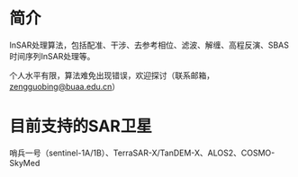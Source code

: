 # 简介

InSAR处理算法，包括配准、干涉、去参考相位、滤波、解缠、高程反演、SBAS时间序列InSAR处理等。

个人水平有限，算法难免出现错误，欢迎探讨（联系邮箱，zengguobing@buaa.edu.cn）

# 目前支持的SAR卫星

哨兵一号（sentinel-1A/1B）、TerraSAR-X/TanDEM-X、ALOS2、COSMO-SkyMed